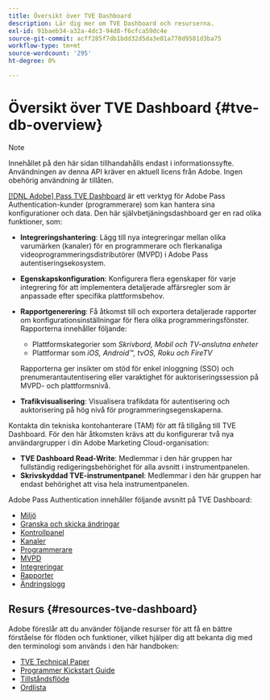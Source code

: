 ```yaml
---
title: Översikt över TVE Dashboard
description: Lär dig mer om TVE Dashboard och resurserna.
exl-id: 91baeb34-a32a-4dc3-94d8-f6cfca59dc4e
source-git-commit: acff285f7db1bdd32d5da3e01a770d9581d3ba75
workflow-type: tm+mt
source-wordcount: '295'
ht-degree: 0%

---
```


# Översikt över TVE Dashboard {#tve-db-overview}

>[!NOTE]
>
>Innehållet på den här sidan tillhandahålls endast i informationssyfte. Användningen av denna API kräver en aktuell licens från Adobe. Ingen obehörig användning är tillåten.

[[!DNL Adobe] Pass TVE Dashboard](https://experience.adobe.com/pass/authentication) är ett verktyg för Adobe Pass Authentication-kunder (programmerare) som kan hantera sina konfigurationer och data. Den här självbetjäningsdashboard ger en rad olika funktioner, som:

* **Integreringshantering**: Lägg till nya integreringar mellan olika varumärken (kanaler) för en programmerare och flerkanaliga videoprogrammeringsdistributörer (MVPD) i Adobe Pass autentiseringsekosystem.

* **Egenskapskonfiguration**: Konfigurera flera egenskaper för varje integrering för att implementera detaljerade affärsregler som är anpassade efter specifika plattformsbehov.

* **Rapportgenerering**: Få åtkomst till och exportera detaljerade rapporter om konfigurationsinställningar för flera olika programmeringsfönster. Rapporterna innehåller följande:
   * Plattformskategorier som *Skrivbord, Mobil och TV-anslutna enheter*
   * Plattformar som *iOS, Android™, tvOS, Roku och FireTV*

  Rapporterna ger insikter om stöd för enkel inloggning (SSO) och prenumerantautentisering eller varaktighet för auktoriseringssession på MVPD- och plattformsnivå.

* **Trafikvisualisering**: Visualisera trafikdata för autentisering och auktorisering på hög nivå för programmeringsegenskaperna.

Kontakta din tekniska kontohanterare (TAM) för att få tillgång till TVE Dashboard. För den här åtkomsten krävs att du konfigurerar två nya användargrupper i din Adobe Marketing Cloud-organisation:

* **TVE Dashboard Read-Write**: Medlemmar i den här gruppen har fullständig redigeringsbehörighet för alla avsnitt i instrumentpanelen.
* **Skrivskyddad TVE-instrumentpanel**: Medlemmar i den här gruppen har endast behörighet att visa hela instrumentpanelen.

Adobe Pass Authentication innehåller följande avsnitt på TVE Dashboard:

* [Miljö](/help/authentication/tve-dashboard/new-tve-dashboard/tve-dashboard-environments.md)
* [Granska och skicka ändringar](/help/authentication/tve-dashboard/new-tve-dashboard/tve-dashboard-review-push-changes.md)
* [Kontrollpanel](/help/authentication/tve-dashboard/new-tve-dashboard/tve-dashboard-home.md)
* [Kanaler](/help/authentication/tve-dashboard/new-tve-dashboard/tve-dashboard-channels.md)
* [Programmerare](/help/authentication/tve-dashboard/new-tve-dashboard/tve-dashboard-programmers.md)
* [MVPD](/help/authentication/tve-dashboard/new-tve-dashboard/tve-dashboard-mvpds.md)
* [Integreringar](/help/authentication/tve-dashboard/new-tve-dashboard/tve-dashboard-integrations.md)
* [Rapporter](/help/authentication/tve-dashboard/new-tve-dashboard/tve-dashboard-reports.md)
* [Ändringslogg](/help/authentication/tve-dashboard/new-tve-dashboard/tve-dashboard-changes-log.md)

## Resurs {#resources-tve-dashboard}

Adobe föreslår att du använder följande resurser för att få en bättre förståelse för flöden och funktioner, vilket hjälper dig att bekanta dig med den terminologi som används i den här handboken:

* [TVE Technical Paper](/help/authentication/technical-paper.md)
* [Programmer Kickstart Guide](/help/authentication/programmer-kickstart-guide.md)
* [Tillståndsflöde](/help/authentication/entitlement-flow.md)
* [Ordlista](/help/authentication/glossary.md)

